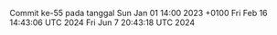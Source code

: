 Commit ke-55 pada tanggal Sun Jan 01 14:00 2023 +0100
Fri Feb 16 14:43:06 UTC 2024
Fri Jun  7 20:43:18 UTC 2024
